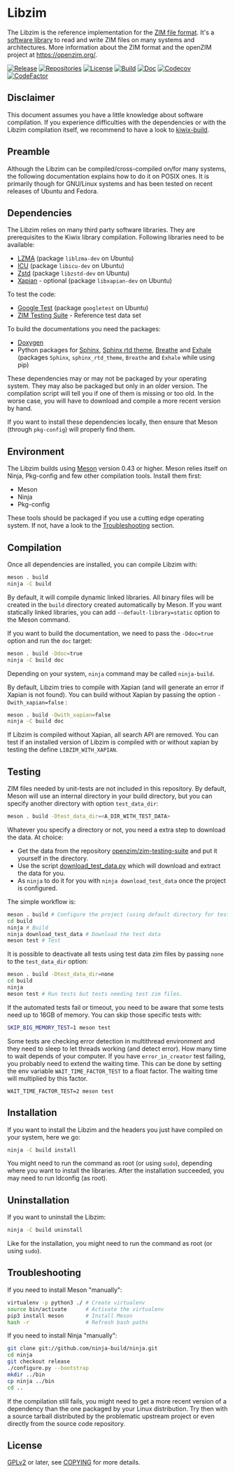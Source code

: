 Libzim
======

The Libzim is the reference implementation for the [ZIM file
format](https://wiki.openzim.org/wiki/ZIM_file_format). It's a [software
library](https://en.wikipedia.org/wiki/Library_(computing)) to read
and write ZIM files on many systems and architectures. More
information about the ZIM format and the openZIM project at
https://openzim.org/.

[![Release](https://img.shields.io/github/v/tag/openzim/libzim?label=release&sort=semver)](https://download.openzim.org/release/libzim/)
[![Repositories](https://img.shields.io/repology/repositories/libzim?label=repositories)](https://github.com/openzim/libzim/wiki/Repology)
[![License](https://img.shields.io/badge/License-GPL%20v2-blue.svg)](https://www.gnu.org/licenses/old-licenses/gpl-2.0.en.html)
[![Build](https://github.com/openzim/libzim/workflows/CI/badge.svg?query=branch%3Amaster)](https://github.com/openzim/libzim/actions?query=branch%3Amaster)
[![Doc](https://readthedocs.org/projects/libzim/badge/?style=flat)](https://libzim.readthedocs.io/en/latest/?badge=latest)
[![Codecov](https://codecov.io/gh/openzim/libzim/branch/master/graph/badge.svg)](https://codecov.io/gh/openzim/libzim)
[![CodeFactor](https://www.codefactor.io/repository/github/openzim/libzim/badge)](https://www.codefactor.io/repository/github/openzim/libzim)

Disclaimer
----------

This document assumes you have a little knowledge about software
compilation. If you experience difficulties with the dependencies or
with the Libzim compilation itself, we recommend to have a look to
[kiwix-build](https://github.com/kiwix/kiwix-build).

Preamble
--------

Although the Libzim can be compiled/cross-compiled on/for many
systems, the following documentation explains how to do it on POSIX
ones. It is primarily though for GNU/Linux systems and has been tested
on recent releases of Ubuntu and Fedora.

Dependencies
------------

The Libzim relies on many third party software libraries. They are
prerequisites to the Kiwix library compilation. Following libraries
need to be available:
* [LZMA](https://tukaani.org/lzma/) (package `liblzma-dev` on Ubuntu)
* [ICU](http://site.icu-project.org/) (package `libicu-dev` on Ubuntu)
* [Zstd](https://facebook.github.io/zstd/) (package `libzstd-dev` on Ubuntu)
* [Xapian](https://xapian.org/) - optional (package `libxapian-dev` on Ubuntu)

To test the code:
* [Google Test](https://github.com/google/googletest) (package `googletest` on Ubuntu)
* [ZIM Testing Suite](https://github.com/openzim/zim-testing-suite) - Reference test data set

To build the documentations you need the packages:
* [Doxygen](https://www.doxygen.nl)
* Python packages for [Sphinx](https://www.sphinx-doc.org), [Sphinx rtd theme](https://github.com/readthedocs/sphinx_rtd_theme), [Breathe](https://breathe.readthedocs.io) and [Exhale](https://exhale.readthedocs.io) (packages `Sphinx`, `sphinx_rtd_theme`, `Breathe` and `Exhale` while using pip)

These dependencies may or may not be packaged by your operating
system. They may also be packaged but only in an older version. The
compilation script will tell you if one of them is missing or too old.
In the worse case, you will have to download and compile a more recent
version by hand.

If you want to install these dependencies locally, then ensure that
Meson (through `pkg-config`) will properly find them.

Environment
-------------

The Libzim builds using [Meson](https://mesonbuild.com/) version
0.43 or higher. Meson relies itself on Ninja, Pkg-config and few other
compilation tools. Install them first:
* Meson
* Ninja
* Pkg-config

These tools should be packaged if you use a cutting edge operating
system. If not, have a look to the [Troubleshooting](#Troubleshooting)
section.

Compilation
-----------

Once all dependencies are installed, you can compile Libzim with:
```bash
meson . build
ninja -C build
```

By default, it will compile dynamic linked libraries. All binary files
will be created in the `build` directory created automatically by
Meson. If you want statically linked libraries, you can add
`--default-library=static` option to the Meson command.

If you want to build the documentation, we need to pass the
`-Ddoc=true` option and run the `doc` target:
```bash
meson . build -Ddoc=true
ninja -C build doc
```

Depending on your system, `ninja` command may be called `ninja-build`.

By default, Libzim tries to compile with Xapian (and will generate an
error if Xapian is not found).  You can build without Xapian by
passing the option `-Dwith_xapian=false` :
```bash
meson . build -Dwith_xapian=false
ninja -C build doc
```

If Libzim is compiled without Xapian, all search API are removed.  You
can test if an installed version of Libzim is compiled with or without
xapian by testing the define `LIBZIM_WITH_XAPIAN`.

Testing
-------

ZIM files needed by unit-tests are not included in this repository. By
default, Meson will use an internal directory in your build directory,
but you can specify another directory with option `test_data_dir`:
```bash
meson . build -Dtest_data_dir=<A_DIR_WITH_TEST_DATA>
```

Whatever you specify a directory or not, you need a extra step to
download the data. At choice:
* Get the data from the repository
  [openzim/zim-testing-suite](https://github.com/openzim/zim-testing-suite)
  and put it yourself in the directory.
* Use the script
  [download_test_data.py](scripts/download_test_data.py) which will
  download and extract the data for you.
* As `ninja` to do it for you with `ninja download_test_data` once the
  project is configured.

The simple workflow is:
```bash
meson . build # Configure the project (using default directory for test data)
cd build
ninja # Build
ninja download_test_data # Download the test data
meson test # Test
```

It is possible to deactivate all tests using test data zim files by
passing `none` to the `test_data_dir` option:
```bash
meson . build -Dtest_data_dir=none
cd build
ninja
meson test # Run tests but tests needing test zim files.
```

If the automated tests fail or timeout, you need to be aware that some
tests need up to 16GB of memory. You can skip those specific tests with:
```bash
SKIP_BIG_MEMORY_TEST=1 meson test
```

Some tests are checking error detection in multithread environment and
they need to sleep to let threads working (and detect error).
How many time to wait depends of your computer.
If you have `error_in_creator` test failing, you probably need to extend the waiting time.
This can be done by setting the env variable `WAIT_TIME_FACTOR_TEST` to a float factor.
The waiting time will multiplied by this factor.

```
WAIT_TIME_FACTOR_TEST=2 meson test
```


Installation
------------

If you want to install the Libzim and the headers you just have
compiled on your system, here we go:
```bash
ninja -C build install
```

You might need to run the command as root (or using `sudo`), depending
where you want to install the libraries. After the installation
succeeded, you may need to run ldconfig (as root).

Uninstallation
------------

If you want to uninstall the Libzim:
```bash
ninja -C build uninstall
```

Like for the installation, you might need to run the command as root
(or using `sudo`).

Troubleshooting
---------------

If you need to install Meson "manually":
```bash
virtualenv -p python3 ./ # Create virtualenv
source bin/activate      # Activate the virtualenv
pip3 install meson       # Install Meson
hash -r                  # Refresh bash paths
```

If you need to install Ninja "manually":
```bash
git clone git://github.com/ninja-build/ninja.git
cd ninja
git checkout release
./configure.py --bootstrap
mkdir ../bin
cp ninja ../bin
cd ..
```

If the compilation still fails, you might need to get a more recent
version of a dependency than the one packaged by your Linux
distribution. Try then with a source tarball distributed by the
problematic upstream project or even directly from the source code
repository.

License
-------

[GPLv2](https://www.gnu.org/licenses/old-licenses/gpl-2.0.en.html) or
later, see [COPYING](COPYING) for more details.
